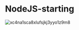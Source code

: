 # NodeJS-starting
![xc4na1sca8xlufsjkj3yyo1z9m8](https://user-images.githubusercontent.com/69050649/103932080-21ffc100-5143-11eb-8163-dfd2298bba83.jpeg)
